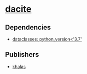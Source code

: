 # [dacite](https://pypi.org/project/dacite)

## Dependencies
- [dataclasses; python_version<'3.7'](packages/d/dataclasses.md)



## Publishers
- [khalas](https://pypi.org/user/khalas)

